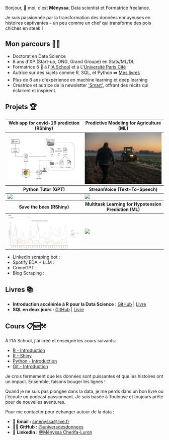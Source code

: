 Bonjour, 👋 moi, c'est **Ményssa**, Data scientist et Formatrice freelance.

Je suis passionnée par la transformation des données ennuyeuses en histoires captivantes – un peu comme un chef qui transforme des pois chiches en steak ! 

## **Mon parcours** 👩‍💻
- Doctorat en Data Science
- 8 ans d'XP (Start-up, ONG, Grand Groupe) en Stats/ML/DL 
- Formatrice 5 🌟 à l'[IA School](https://www.intelligence-artificielle-school.com/?gad_source=1&gclid=CjwKCAiA_aGuBhACEiwAly57Mb4r76ce4ltU5l6_uI_juVjOtmW4LvzS2X8xjInfn5bxq5NJFDpH6BoC4MoQAvD_BwE) et à L'[Université Paris Cité](https://u-paris.fr/)
- Autrice sur des sujets comme R, SQL, et Python ➡️ [Mes livres](https://www.amazon.fr/s?i=stripbooks&rh=p_27%3AMenyssa+Cherifa-Luron&s=relevancerank&text=Menyssa+Cherifa-Luron&linkCode=ll2&tag=mcherifa21-21&linkId=bd1b178e56ff3df3999515f7d7414119&language=fr_FR&ref_=as_li_ss_tl)
- Plus de 8 ans d'expérience en machine learning et deep learning
- Créatrice et autrice de la newsletter ['Smart'](https://www.linkedin.com/newsletters/7100158974640967680/), offrant des récits qui éclairent et inspirent.
  
## Projets 🏆
<!-- prettier-ignore -->
<table>
  <thead>
    <tr>
      <th width="500px"> Web app for covid-19 prediction (RShiny) </th>
      <th width="500px"> Predictive Modeling for Agriculture (ML) </th>
    </tr>
  </thead>
  <tbody>
    <tr width="600px">
      <td>
        <a href="https://github.com/universdesdonnees/PredictCovid">
        <img src="https://github.com/universdesdonnees/PredictCovid/blob/main/architecture.png" style="width: 100%; float: left;" />
      </td>
      <td>
        <a href="https://github.com/universdesdonnees/PredictAgriculture">
        <img src="https://github.com/universdesdonnees/PredictAgriculture/blob/main/farmer_in_a_field.jpg" style="width: 100%; float: left;" />
      </td>
      </tr>
  </tbody>
  <thead>
    <tr>
      <th width="500px"> Python Tutor (GPT) </th>
      <th width="500px"> StreamVoice (Text-To-Speech)</th>
    </tr>
  </thead>
  <tbody>
    <tr width="600px">
      <td>
        <a href="https://chat.openai.com/g/g-fJSQx9XYA-python-tutor">
        <img src ="https://www.fcga.fr/wp-content/uploads/2023/07/openAI_chat_gpt.jpg" style="width: 100%; float: left;" />
      </td>
      <td>
        <a href="https://github.com/Obstacleee/StreamVoice/blob/main/RSS-to-audio_MCL.ipynb">
        <img src="https://github.com/Obstacleee/StreamVoice/blob/main/static/logo.png" style="width: 100%; float: left;" />
      </td>
      </tr>
  </tbody>
  <thead>
    <tr>
      <th width="500px"> Save the bees (RShiny) </th>
      <th width="500px"> Multitask Learning for Hypotension Prediction (ML) </th>
    </tr>
  </thead>
  <tbody>
    <tr width="600px">
      <td>
        <a href="https://github.com/universdesdonnees/Save-the-bees">
        <img src ="https://github.com/universdesdonnees/Save-the-bees/raw/main/image.png" style="width: 100%; float: left;" />
      </td>
      <td>
        <a href="https://www.sciencedirect.com/science/article/abs/pii/S0933365721001111?via%3Dihub">
        <img src="https://ehealth4everyone.com/wp-content/uploads/2023/01/Blog-Header-1200x600-px-3-1140x450.png" style="width: 100%; float: left;" />
      </td>
      </tr>
  </tbody>
</table>
          
- Linkedin scraping bot :
- Spotify EDA + LLM :
- CrimeGPT :
- Blog Scraping :

## Livres 📚
- **Introduction accélérée à R pour la Data Science** : [GitHub](https://github.com/universdesdonnees/Introduction-acceleree-au-LANGAGE-R-pour-la-data-science) | [Livre](https://amzn.to/3SZNJhf)
- **SQL en deux jours** : [GitHub](https://github.com/universdesdonnees/SQL-en-deux-jours) | [Livre](https://amzn.to/3T3pmPC)

## Cours 📋🆕⚒️
À l'IA School, j'ai créé et enseigné les cours suivants:
- [R - Introduction](https://universdesdonnees.github.io/R-Introduction/cours/Cours.html)
- [R - Shiny](https://universdesdonnees.github.io/R-Shiny/cours/cours.html)
- [Python - Introduction](https://github.com/universdesdonnees/Python-Introduction)
- [Git - Introduction](https://github.com/universdesdonnees/Git-Introduction)


Je crois fermement que les données sont puissantes et que les histoires ont un impact. Ensemble, faisons bouger les lignes !

Quand je ne suis pas plongée dans la data, je me perds dans un bon livre ou j'écoute un podcast passionnant. 
Je suis basée à Toulouse et toujours prête pour de nouvelles aventures.

Pour me contacter pour échanger autour de la data :

- 📩 **Email :** [cmenyssa@live.fr](mailto:cmenyssa@live.fr)
- 👩‍💻 **GitHub :** [@universdesdonnees](https://github.com/universdesdonnees)
- 💼 **LinkedIn :** [@Ményssa Cherifa-Luron](https://www.linkedin.com/in/menyssacherifaluron/)

